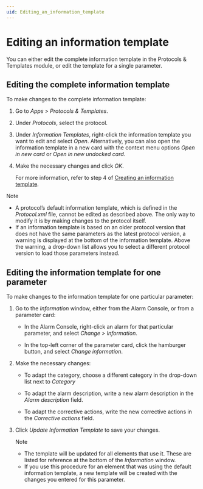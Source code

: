 ```yaml
---
uid: Editing_an_information_template
---
```


# Editing an information template

You can either edit the complete information template in the Protocols & Templates module, or edit the template for a single parameter.

## Editing the complete information template

To make changes to the complete information template:

1. Go to *Apps* > *Protocols & Templates*.

2. Under *Protocols*, select the protocol.

3. Under *Information Templates*, right-click the information template you want to edit and select *Open*. Alternatively, you can also open the information template in a new card with the context menu options *Open in new card* or *Open in new undocked card*.

4. Make the necessary changes and click *OK*.

    For more information, refer to step 4 of [Creating an information template](xref:Creating_an_information_template).

> [!NOTE]
> - A protocol’s default information template, which is defined in the *Protocol.xml* file, cannot be edited as described above. The only way to modify it is by making changes to the protocol itself.
> - If an information template is based on an older protocol version that does not have the same parameters as the latest protocol version, a warning is displayed at the bottom of the information template. Above the warning, a drop-down list allows you to select a different protocol version to load those parameters instead.

## Editing the information template for one parameter

To make changes to the information template for one particular parameter:

1. Go to the *Information* window, either from the Alarm Console, or from a parameter card:

    - In the Alarm Console, right-click an alarm for that particular parameter, and select *Change \> Information*.

    - In the top-left corner of the parameter card, click the hamburger button, and select *Change information*.

2. Make the necessary changes:

    - To adapt the category, choose a different category in the drop-down list next to *Category*

    - To adapt the alarm description, write a new alarm description in the *Alarm description* field.

    - To adapt the corrective actions, write the new corrective actions in the *Corrective actions* field.

3. Click *Update Information Template* to save your changes.

    > [!NOTE]
    > - The template will be updated for all elements that use it. These are listed for reference at the bottom of the *Information* window.
    > - If you use this procedure for an element that was using the default information template, a new template will be created with the changes you entered for this parameter.
    >
